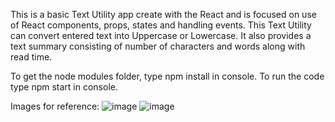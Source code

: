 This is a basic Text Utility app create with the React and is focused on use of React components, props, states and handling events.
This Text Utility can convert entered text into Uppercase or Lowercase. It also provides a text summary consisting of number of characters and words along with read time.

To get the node modules folder, type npm install in console. To run the code type npm start in console.

Images for reference:
![image](https://github.com/Ishaan012/React-Basic-Text-Utility/assets/88142954/4c278179-f4fe-411d-b94c-4348f09f6e89)
![image](https://github.com/Ishaan012/React-Basic-Text-Utility/assets/88142954/b3adcd7d-81b2-41f9-8b11-6e6fbe964b3b)


